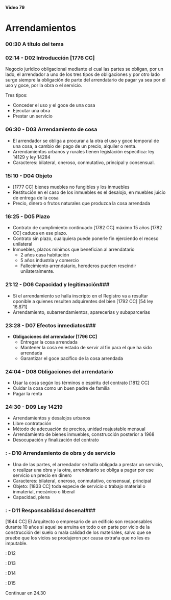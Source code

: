 **Video 79**
# Arrendamientos #

### 00:30 A título del tema ###

### 02:14 - D02 Introducción [1776 CC] ###

Negocio jurídico obligacional mediante el  cual las partes se obligan, por un lado, el arrendador a uno de los tres tipos de obligaciones y por otro lado surge siempre la obligación de parte del arrendatario de pagar ya sea por el uso y goce, por la obra o el servicio.
 
Tres tipos:

- Conceder el uso y el goce de una cosa
- Ejecutar una obra 
- Prestar un servicio

### 06:30 - D03 Arrendamiento de cosa ###

- El arrendador se obliga a procurar a la otra el uso y goce temporal de una cosa, a cambio del pago de un precio, alquiler o renta.
- Arrendamientos urbanos y rurales tienen legislación especifica: ley 14129 y ley 14284
- Caracteres: bilateral, oneroso, conmutativo, principal y consensual.




### 15:10 - D04 Objeto ###

- [1777 CC] bienes muebles no fungibles y los inmuebles
- Restitución en el caso de los inmuebles es el desalojo, en muebles juicio de entrega de la cosa
- Precio, dinero o frutos naturales que produzca la cosa arrendada

### 16:25 - D05 Plazo ###
- Contrato de cumplimiento continuado [1782 CC] máximo 15 años [1782 CC] caduca en ese plazo.
- Contrato sin plazo, cualquiera puede ponerle fin ejerciendo el receso unilateral
- Inmuebles, plazos mínimos que benefician al arrendatario
	- 2 años casa habitación
	- 5 años industria y comercio
	- Fallecimiento arrendatario, herederos pueden rescindir unilateralmente.


### 21:12 - D06 Capacidad y legitimación###

- Si el arrendamiento se halla inscripto en el Registro va a resultar oponible a quienes resulten adquirentes del bien [1792 CC] [54 ley 16.871]
- Arrendamiento, subarrendamientos, aparecerías y subaparcerías

### 23:28 - D07 Efectos inmediatos###

- **Obligaciones del arrendador [1796 CC]**
	- Entregar la cosa arrendada
	- Mantener la cosa en estado de servir al fin para el que ha sido arrendada
	- Garantizar el goce pacífico de la cosa arrendada

### 24:04 - D08 Obligaciones del arrendatario ###

- Usar la cosa según los términos o espíritu del contrato [1812 CC]
- Cuidar la cosa como un buen padre de familia
- Pagar la renta

### 24:30 - D09 Ley 14219 ###

- Arrendamientos y desalojos urbanos
- Libre contratación
- Método de adecuación de precios, unidad
reajustable mensual
- Arrendamiento de bienes inmuebles, construcción posterior a 1968
- Desocupación y finalización del contrato

### : - D10 Arrendamiento de obra y de servicio ###

- Una de las partes, el arrendador se halla obligada a prestar un servicio, o realizar una obra y la otra, arrendatario se obliga a pagar por ese servicio un precio en dinero
- Caracteres: bilateral, oneroso, conmutativo, consensual, principal
- Objeto: [1833 CC] toda especie de servicio o trabajo material o inmaterial, mecánico o liberal
- Capacidad, plena


### : - D11 Responsabilidad decenal###

[1844 CC] El Arquitecto o empresario de un edificio son responsables durante 10 años si aquel se arruina en todo o en parte por vicio de la construcción del suelo o mala calidad de los materiales, salvo que se pruebe que los vicios se produjeron por causa extraña que no les es imputable.

: D12

: D13

: D14

: D15


Continuar en 24.30